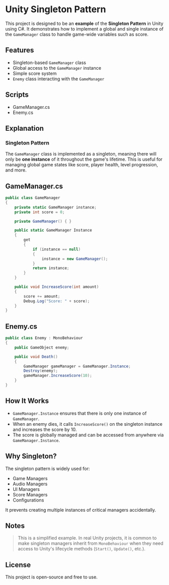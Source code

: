 # Unity Singleton Pattern 

This project is designed to be an **example** of the **Singleton Pattern** in Unity using C#. It demonstrates how to implement a global and single instance of the `GameManager` class to handle game-wide variables such as score.

## Features

- Singleton-based `GameManager` class
- Global access to the `GameManager` instance
- Simple score system
- `Enemy` class interacting with the `GameManager`

## Scripts

- GameManager.cs
- Enemy.cs

## Explanation

### Singleton Pattern

The `GameManager` class is implemented as a singleton, meaning there will only be **one instance** of it throughout the game's lifetime. This is useful for managing global game states like score, player health, level progression, and more.

## GameManager.cs

```csharp
public class GameManager
{
    private static GameManager instance;
    private int score = 0;

    private GameManager() { }

    public static GameManager Instance
    {
        get
        {
            if (instance == null)
            {
                instance = new GameManager();
            }
            return instance;
        }
    }

    public void IncreaseScore(int amount)
    {
        score += amount;
        Debug.Log("Score: " + score);
    }
}
```

## Enemy.cs
```csharp
public class Enemy : MonoBehaviour
{
    public GameObject enemy;

    public void Death()
    {
        GameManager gameManager = GameManager.Instance;
        Destroy(enemy);
        gameManager.IncreaseScore(10);
    }
}
```

## How It Works

- `GameManager.Instance` ensures that there is only one instance of `GameManager`.
- When an enemy dies, it calls `IncreaseScore()` on the singleton instance and increases the score by 10.
- The score is globally managed and can be accessed from anywhere via `GameManager.Instance`.

## Why Singleton?

The singleton pattern is widely used for:

- Game Managers
- Audio Managers
- UI Managers
- Score Managers
- Configurations

It prevents creating multiple instances of critical managers accidentally.

## Notes

> This is a simplified example. In real Unity projects, it is common to make singleton managers inherit from `MonoBehaviour` when they need access to Unity's lifecycle methods (`Start()`, `Update()`, etc.).

## License

This project is open-source and free to use.

